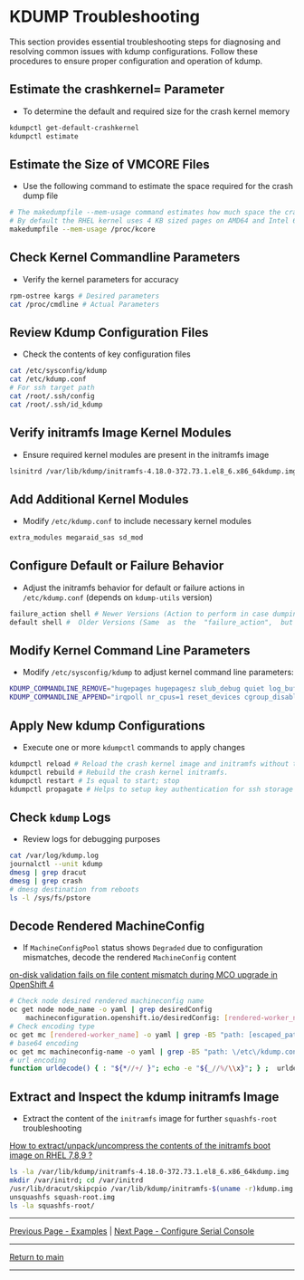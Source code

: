 # KDUMP Troubleshooting

This section provides essential troubleshooting steps for diagnosing and resolving common issues with kdump configurations. Follow these procedures to ensure proper configuration and operation of kdump.

## Estimate the crashkernel= Parameter

- To determine the default and required size for the crash kernel memory

```bash
kdumpctl get-default-crashkernel
kdumpctl estimate
```

## Estimate the Size of VMCORE Files

- Use the following command to estimate the space required for the crash dump file

```bash
# The makedumpfile --mem-usage command estimates how much space the crash dump file requires
# By default the RHEL kernel uses 4 KB sized pages on AMD64 and Intel 64 CPU , and 64 KB sized pages on IBM POWER
makedumpfile --mem-usage /proc/kcore
```

## Check Kernel Commandline Parameters

- Verify the kernel parameters for accuracy

```bash
rpm-ostree kargs # Desired parameters
cat /proc/cmdline # Actual Parameters
```

## Review Kdump Configuration Files

- Check the contents of key configuration files

```bash
cat /etc/sysconfig/kdump 
cat /etc/kdump.conf
# For ssh target path
cat /root/.ssh/config
cat /root/.ssh/id_kdump
```

## Verify initramfs Image Kernel Modules

- Ensure required kernel modules are present in the initramfs image

```bash
lsinitrd /var/lib/kdump/initramfs-4.18.0-372.73.1.el8_6.x86_64kdump.img | grep sd_mod
```

## Add Additional Kernel Modules

- Modify `/etc/kdump.conf` to include necessary kernel modules

```bash
extra_modules megaraid_sas sd_mod
```

## Configure Default or Failure Behavior

- Adjust the initramfs behavior for default or failure actions in `/etc/kdump.conf` (depends on `kdump-utils` version)

```bash
failure_action shell # Newer Versions (Action to perform in case dumping to the intended target fails)
default shell #  Older Versions (Same  as  the  "failure_action",  but this directive is obsolete and will be removed in the future)
```

## Modify Kernel Command Line Parameters

- Modify `/etc/sysconfig/kdump` to adjust kernel command line parameters:

```bash
KDUMP_COMMANDLINE_REMOVE="hugepages hugepagesz slub_debug quiet log_buf_len swiotlb ip=dhcp rootflags=prjquota rootflags=nofail udev.children-max=2 ignition.platform.id=metal"
KDUMP_COMMANDLINE_APPEND="irqpoll nr_cpus=1 reset_devices cgroup_disable=memory mce=off numa=off udev.children-max=2 panic=60 rootflags=nofail acpi_no_memhotplug transparent_hugepage=never novmcoredd hest_disable module_blacklist=igb,ixgbe"
```

## Apply New kdump Configurations

- Execute one or more `kdumpctl` commands to apply changes

```bash
kdumpctl reload # Reload the crash kernel image and initramfs without triggering a rebuild.
kdumpctl rebuild # Rebuild the crash kernel initramfs.
kdumpctl restart # Is equal to start; stop
kdumpctl propagate # Helps to setup key authentication for ssh storage since it's impossible to use password authentication during kdump.
```

## Check `kdump` Logs

- Review logs for debugging purposes

```bash
cat /var/log/kdump.log
journalctl --unit kdump
dmesg | grep dracut
dmesg | grep crash
# dmesg destination from reboots
ls -l /sys/fs/pstore
```

## Decode Rendered MachineConfig

- If `MachineConfigPool` status shows `Degraded` due to configuration mismatches, decode the rendered `MachineConfig` content

[on-disk validation fails on file content mismatch during MCO upgrade in OpenShift 4](https://access.redhat.com/solutions/5315421)

```bash
# Check node desired rendered machineconfig name
oc get node node_name -o yaml | grep desiredConfig
    machineconfiguration.openshift.io/desiredConfig: [rendered-worker_name]
# Check encoding type
oc get mc [rendered-worker_name] -o yaml | grep -B5 "path: [escaped_path]" | grep source | tail -n 1 | cut -d"," -f1
# base64 encoding
oc get mc machineconfig-name -o yaml | grep -B5 "path: \/etc\/kdump.conf" | grep source | tail -n 1 | cut -d"," -f2 | base64 -d
# url encoding
function urldecode() { : "${*//+/ }"; echo -e "${_//%/\\x}"; } ;  urldecode "$(oc get mc machineconfig-name -o yaml | grep -B5 "path: \/etc\/kdump.conf" | grep source | tail -n 1 | cut -d"," -f2)"
```

## Extract and Inspect the kdump initramfs Image

- Extract the content of the `initramfs` image for further `squashfs-root` troubleshooting

[How to extract/unpack/uncompress the contents of the initramfs boot image on RHEL 7,8,9 ?](https://access.redhat.com/solutions/2037313#B)

```bash
ls -la /var/lib/kdump/initramfs-4.18.0-372.73.1.el8_6.x86_64kdump.img
mkdir /var/initrd; cd /var/initrd
/usr/lib/dracut/skipcpio /var/lib/kdump/initramfs-$(uname -r)kdump.img        | cpio -idmv
unsquashfs squash-root.img
ls -la squashfs-root/
```

---

[Previous Page - Examples](../examples/README.md) | [Next Page - Configure Serial Console](./SERIAL_CONSOLE_README.md)

---

[Return to main](../README.md)

---
